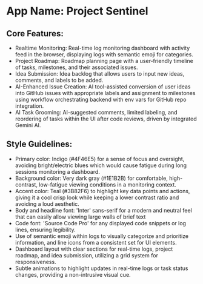 # **App Name**: Project Sentinel

## Core Features:

- Realtime Monitoring: Real-time log monitoring dashboard with activity feed in the browser, displaying logs with semantic emoji for categories.
- Project Roadmap: Roadmap planning page with a user-friendly timeline of tasks, milestones, and their associated issues.
- Idea Submission: Idea backlog that allows users to input new ideas, comments, and labels to be added.
- AI-Enhanced Issue Creation: AI tool-assisted conversion of user ideas into GitHub issues with appropriate labels and assignment to milestones using workflow orchestrating backend with env vars for GitHub repo integration.
- AI Task Grooming: AI-suggested comments, limited labeling, and reordering of tasks within the UI after code reviews, driven by integrated Gemini AI.

## Style Guidelines:

- Primary color: Indigo (#4F46E5) for a sense of focus and oversight, avoiding bright/electric blues which would cause fatigue during long sessions monitoring a dashboard.
- Background color: Very dark gray (#1E1B2B) for comfortable, high-contrast, low-fatigue viewing conditions in a monitoring context.
- Accent color: Teal (#3B82F6) to highlight key data points and actions, giving it a cool crisp look while keeping a lower contrast ratio and avoiding a loud aesthetic.
- Body and headline font: 'Inter' sans-serif for a modern and neutral feel that can easily allow viewing large walls of brief text
- Code font: 'Source Code Pro' for any displayed code snippets or log lines, ensuring legibility.
- Use of semantic emoji within logs to visually categorize and prioritize information, and line icons from a consistent set for UI elements.
- Dashboard layout with clear sections for real-time logs, project roadmap, and idea submission, utilizing a grid system for responsiveness.
- Subtle animations to highlight updates in real-time logs or task status changes, providing a non-intrusive visual cue.